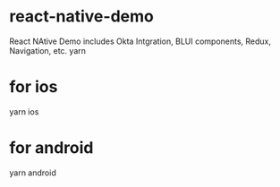 # react-native-demo

React NAtive Demo includes Okta Intgration, BLUI components, Redux, Navigation, etc.
yarn

# for ios

yarn ios

# for android

yarn android
